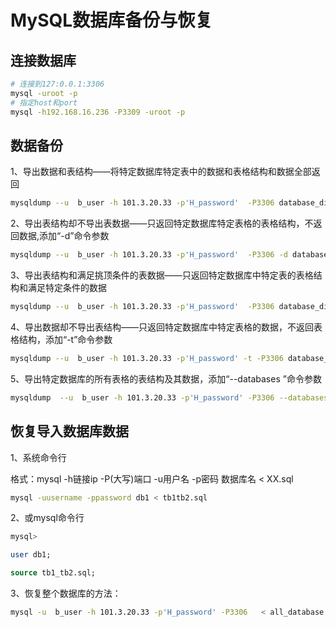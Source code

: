 # MySQL数据库备份与恢复

## 连接数据库

```bash
# 连接到127:0.0.1:3306
mysql -uroot -p
# 指定host和port
mysql -h192.168.16.236 -P3309 -uroot -p
```

## 数据备份

1、导出数据和表结构——将特定数据库特定表中的数据和表格结构和数据全部返回

```bash
mysqldump --u  b_user -h 101.3.20.33 -p'H_password'  -P3306 database_di up_subjects > 0101_0630_up_subjects.sql
```

2、导出表结构却不导出表数据——只返回特定数据库特定表格的表格结构，不返回数据,添加“-d”命令参数

```bash
mysqldump --u  b_user -h 101.3.20.33 -p'H_password'  -P3306 -d database_di up_subjects > 0101_0630_up_subjects.sql
```

3、导出表结构和满足挑顶条件的表数据——只返回特定数据库中特定表的表格结构和满足特定条件的数据

```bash
mysqldump --u  b_user -h 101.3.20.33 -p'H_password'  -P3306 database_di up_subjects --where=" ctime>'2017-01-01' and ctime<'2017-06-30'" > 0101_0630_up_subjects.sql
```

4、导出数据却不导出表结构——只返回特定数据库中特定表格的数据，不返回表格结构，添加“-t”命令参数

```bash
mysqldump --u  b_user -h 101.3.20.33 -p'H_password' -t -P3306 database_di up_subjects  >0101_0630_up_subjects.sql
```

5、导出特定数据库的所有表格的表结构及其数据，添加“--databases ”命令参数

```bash
mysqldump  --u  b_user -h 101.3.20.33 -p'H_password' -P3306 --databases test  > all_database.sql
```

## 恢复导入数据库数据

1、系统命令行

格式：mysql -h链接ip -P(大写)端口 -u用户名 -p密码 数据库名 < XX.sql

```bash
mysql -uusername -ppassword db1 < tb1tb2.sql
```

2、或mysql命令行

```sql
mysql>

user db1;

source tb1_tb2.sql;
```

3、恢复整个数据库的方法：

```bash
mysql -u  b_user -h 101.3.20.33 -p'H_password' -P3306   < all_database.sql
```
